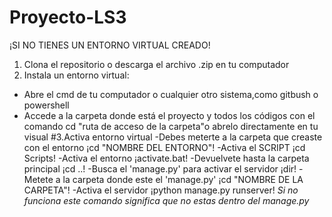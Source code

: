 # Proyecto-LS3


¡SI NO TIENES UN ENTORNO VIRTUAL CREADO!
1. Clona el repositorio o descarga el archivo .zip en tu computador
2. Instala un entorno virtual:
  - Abre el cmd de tu computador o cualquier otro sistema,como gitbush o powershell
  - Accede a la carpeta donde está el proyecto y todos los códigos con el comando cd "ruta de acceso de la carpeta"o abrelo directamente en tu visual
#3.Activa entorno virtual
  -Debes meterte a la carpeta que creaste con el entorno ¡cd "NOMBRE DEL ENTORNO"!
  -Activa el SCRIPT ¡cd Scripts!
  -Activa el entorno ¡activate.bat!
  -Devuelvete hasta la carpeta principal ¡cd ..!
  -Busca el 'manage.py' para activar el servidor ¡dir!
  -Metete a la carpeta donde este el 'manage.py' ¡cd "NOMBRE DE LA CARPETA"!
  -Activa el servidor ¡python manage.py runserver! *Si no funciona este comando significa que no estas dentro del manage.py*
